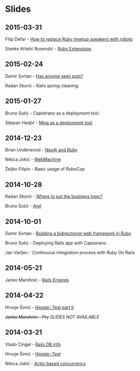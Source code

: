 # Slides

## 2015-03-31
Filip Defar - [How to replace Ruby meetup speakers with robots](http://www.refactorit.co/talks/robots/)

Stanko Krtalić Rusendić - [Ruby Extensions](https://github.com/rubyzg/slides/blob/master/2015-03-31/ruby_extensions.pdf)

## 2015-02-24
Damir Svrtan - [Has anyone seen puts?](http://slides.com/damirsvrtan/ruby-talks-1-9#/)

Radan Skorić - Rails spring cleaning

## 2015-01-27
Bruno Sutić - Capistrano as a deployment tool.

Stjepan Hadjić - [Mina as a deployment tool](http://slides.com/stjepanhadjic/mina/#/)

## 2014-12-23
Brian Underwood - [Neo4j and Ruby](http://www.brian-underwood.codes/asciidoc-slides/content/presentation/neo4j-ruby/)

Nikica Jokić - [WebMachine](https://speakerdeck.com/neektza/building-well-defined-apis-part-1-proper-http)

Željko Filipin - Basic usage of RuboCop

## 2014-10-28
Radan Skorić - [Where to put the business logic?](http://radanskoric.github.io/ror_business_logic_presentation/#/)

Bruno Sutić - [Arel](https://speakerdeck.com/brunosutic/introduction-to-arel)

## 2014-10-01
Damir Svrtan - [Building a bidirectional web framework in Ruby](http://slides.com/damirsvrtan/bidirectional-ruby-framework#)

Bruno Sutić - Deploying Rails app with Capistrano

Jan Varljen - Continuous Integration process with Ruby On Rails

## 2014-05-21
Janko Marohnić - [Rails Engines](https://speakerdeck.com/janko_m/rails-engines)

## 2014-04-22
Hrvoje Šimić - [Hipster::Test part II](https://github.com/shime/hipster_test)

~~Janko Marohnic - Pry~~ *SLIDES NOT AVAILABLE*

## 2014-03-21
Vlado Cingel - [Rails DB info](http://vlado.github.io/slides/2014-03-21-RubyZG-rails-db-info)

Hrvoje Šimić - [Hipster::Test](https://github.com/shime/hipster_test)

Nikica Jokić - [Actor based concurrency](https://github.com/neektza/actor_demo)
